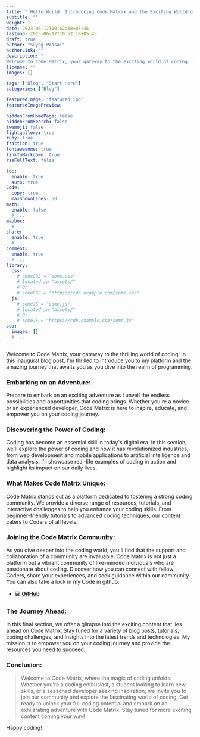 ```yaml
---
title: " Hello World: Introducing Code Matrix and the Exciting World of Coding"
subtitle: ""
weight: 1
date: 2023-06-17T10:52:18+05:45
lastmod: 2023-06-17T10:52:18+05:45
draft: true
author: "Suyog Prasai"
authorLink: ""
description: "
Welcome to Code Matrix, your gateway to the exciting world of coding. Join me on this thrilling adventure as we empower Coders and foster a vibrant community of learning and collaboration."
license: ""
images: []

tags: ["Blog", "Start Here"]
categories: ["Blog"]

featuredImage: "featured.jpg"
featuredImagePreview: 

hiddenFromHomePage: false
hiddenFromSearch: false
twemoji: false
lightgallery: true
ruby: true
fraction: true
fontawesome: true
linkToMarkdown: true
rssFullText: false

toc:
  enable: true
  auto: true
Code:
  copy: true
  maxShownLines: 50
math:
  enable: false
  # ...
mapbox:
  # ...
share:
  enable: true
  # ...
comment:
  enable: true
  # ...
library:
  css:
    # someCSS = "some.css"
    # located in "assets/"
    # Or
    # someCSS = "https://cdn.example.com/some.css"
  js:
    # someJS = "some.js"
    # located in "assets/"
    # Or
    # someJS = "https://cdn.example.com/some.js"
seo:
  images: []
  # ...
---
```


Welcome to Code Matrix, your gateway to the thrilling world of coding! In this inaugural blog post, I'm thrilled to introduce you to my platform and the amazing journey that awaits you as you dive into the realm of programming.
<!--more-->

### Embarking on an Adventure:
Prepare to embark on an exciting adventure as I unveil the endless possibilities and opportunities that coding brings. Whether you're a novice or an experienced developer, Code Matrix is here to inspire, educate, and empower you on your coding journey.

### Discovering the Power of Coding:
Coding has become an essential skill in today's digital era. In this section, we'll explore the power of coding and how it has revolutionized industries, from web development and mobile applications to artificial intelligence and data analysis. I'll showcase real-life examples of coding in action and highlight its impact on our daily lives.

### What Makes Code Matrix Unique:
Code Matrix stands out as a platform dedicated to fostering a strong coding community. We provide a diverse range of resources, tutorials, and interactive challenges to help you enhance your coding skills. From beginner-friendly tutorials to advanced coding techniques, our content caters to Coders of all levels.

### Joining the Code Matrix Community:
As you dive deeper into the coding world, you'll find that the support and collaboration of a community are invaluable. Code Matrix is not just a platform but a vibrant community of like-minded individuals who are passionate about coding. Discover how you can connect with fellow Coders, share your experiences, and seek guidance within our community. You can also take a look in my Code in github: 
  * 💻 [**GitHub**](https://github.com/suyogprasai)

### The Journey Ahead:
In this final section, we offer a glimpse into the exciting content that lies ahead on Code Matrix. Stay tuned for a variety of blog posts, tutorials, coding challenges, and insights into the latest trends and technologies. My mission is to empower you on your coding journey and provide the resources you need to succeed.

### Conclusion:
> Welcome to Code Matrix, where the magic of coding unfolds. Whether you're a coding enthusiast, a student looking to learn new skills, or a seasoned developer seeking inspiration, we invite you to join our community and explore the fascinating world of coding. Get ready to unlock your full coding potential and embark on an exhilarating adventure with Code Matrix. Stay tuned for more exciting content coming your way!

Happy coding!